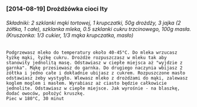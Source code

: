 ### [2014-08-19] Drożdżówka cioci Ity
###### Składniki: 2 szklanki mąki tortowej, 1 krupczatki, 50g drożdży, 3 jajka (2 żółtka, 1 całe), szklanka mleka, 0.5 szklanki cukru trzcinowego, 100g masła. (Kruszonka: 1/3 cukier, 1/3 mąka krupczatka, masło)

```
Podgrzewasz mleko do temperatury około 40-45°C. Do mleka wrzucasz łyżkę mąki, łyżkę cukru. Drożdże rozpuszczasz w mleku tak aby stanowiły jednolitą masę. Odstawiasz w ciepłe miejsca aż "wyjdzie z garnka". Mąkę przesiewasz do garnka. Do drugiego naczynia wbijasz 2 żółtka i jedno całe i dokładnie ubijasz z cukrem. Rozpuszczone masło odstawiasz żeby wystygło. Wlewasz mleko z drożdżami do mąki, zalewasz koglem moglem i masłem. Wyrabiasz aż ciasto będzie całkowicie jednolite. Odstawiasz w ciepłe miejsce. Jak wyrośnie - na blaszkę, dodać owoców, położyć kruszkę.
Piec w 180°C, 30 minut
```
